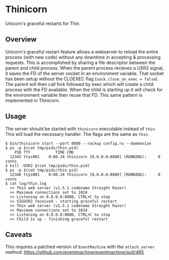 # Thinicorn

Unicorn's graceful restarts for Thin.

## Overview

Unicorn's graceful restart feature allows a webserver to reload the entire process
(with new code) without any downtime in accepting & processing requests. This is
accomplished by sharing a file descriptor between the parent and child process.
When the parent process recieves a USR2 signal, it saves the FD of the server
socket in an environment variable. That socket has been setup without the CLOEXEC
flag (`sock.close_on_exec = false`). The parent will then call fork followed by
exec which will create a child process with the FD available. When the child is
starting up it will check for the environment variable then reuse that FD. This
same pattern is implemented in Thinicorn.

## Usage

The server should be started with `thinicorn` executable instead of `thin`. This
will load the necessary handler. The flags are the same as `thin`.

    $ bin/thinicorn start --port 8080 --rackup config.ru --daemonize
    $ ps -p $(cat tmp/pids/thin.pid)
        PID TTY           TIME CMD
      12345 ttys001    0:00.34 thinicorn [0.0.0.0:8080] (RUNNING):     0 conns
    $ kill -USR2 $(cat tmp/pids/thin.pid)
    $ ps -p $(cat tmp/pids/thin.pid)
      12346 ttys001    0:00.34 thinicorn [0.0.0.0:8080] (RUNNING):     0 conns
    $ cat log/thin.log
      >> Thin web server (v1.5.1 codename Straight Razor)
      >> Maximum connections set to 1024
      >> Listening on 0.0.0.0:8080, CTRL+C to stop
      >> SIGUSR2 received - starting graceful restart
      >> Thin web server (v1.5.1 codename Straight Razor)
      >> Maximum connections set to 1024
      >> Listening on 0.0.0.0:8080, CTRL+C to stop
      >> Child is up - finishing graceful restart


## Caveats

This requires a patched version of `EventMachine` with the `attach_server` method:
https://github.com/eventmachine/eventmachine/pull/465
